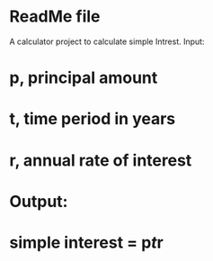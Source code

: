 # ReadMe file

A calculator project to calculate simple Intrest.
Input:
# p, principal amount
# t, time period in years
# r, annual rate of interest

# Output:
# simple interest = p*t*r
